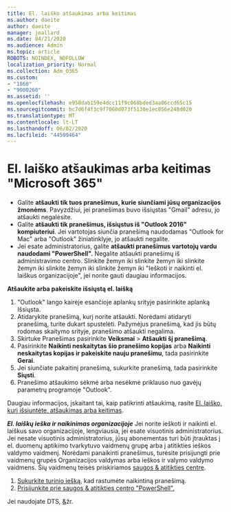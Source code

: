 ```yaml
---
title: El. laiško atšaukimas arba keitimas
ms.author: daeite
author: daeite
manager: joallard
ms.date: 04/21/2020
ms.audience: Admin
ms.topic: article
ROBOTS: NOINDEX, NOFOLLOW
localization_priority: Normal
ms.collection: Adm_O365
ms.custom:
- "1860"
- "9000260"
ms.assetid: ''
ms.openlocfilehash: e958dab159e4dcc11f9c068bded3aa06ccd65c15
ms.sourcegitcommit: bc7d6f4f3c9f7060d073f5130e1ec856e248d020
ms.translationtype: MT
ms.contentlocale: lt-LT
ms.lasthandoff: 06/02/2020
ms.locfileid: "44509464"
---
```

# <a name="recall-or-replace-an-email-message-in-microsoft-365"></a>El. laiško atšaukimas arba keitimas "Microsoft 365"

- Galite **atšaukti tik tuos pranešimus, kurie siunčiami jūsų organizacijos žmonėms**. Pavyzdžiui, jei pranešimas buvo išsiųstas "Gmail" adresu, jo atšaukti negalėsite.
- Galite **atšaukti tik pranešimus, išsiųstus iš "Outlook 2016" kompiuteriui**. Jei vartotojas siunčia pranešimą naudodamas "Outlook for Mac" arba "Outlook" žiniatinklyje, jo atšaukti negalite.
- Jei esate administratorius, galite **atšaukti pranešimus vartotojų vardu naudodami "PowerShell".** Negalite atšaukti pranešimų iš administravimo centro. Slinkite žemyn iki slinkite žemyn iki slinkite žemyn iki slinkite žemyn iki slinkite žemyn iki "Ieškoti ir naikinti el. laiškus organizacijoje", jei norite gauti daugiau informacijos.

**Atšaukite arba pakeiskite išsiųstą el. laišką**

1. "Outlook" lango kairėje esančioje aplankų srityje pasirinkite aplanką Išsiųsta.
2. Atidarykite pranešimą, kurį norite atšaukti. Norėdami atidaryti pranešimą, turite dukart spustelėti. Pažymėjus pranešimą, kad jis būtų rodomas skaitymo srityje, pranešimo atšaukti negalima.
3. Skirtuke Pranešimas pasirinkite **Veiksmai**  >  **Atšaukti šį pranešimą**.
4. Pasirinkite **Naikinti neskaitytas šio pranešimo kopijas** arba **Naikinti neskaitytas kopijas ir pakeiskite nauju pranešimu**, tada pasirinkite **Gerai**.
5. Jei siunčiate pakaitinį pranešimą, sukurkite pranešimą, tada pasirinkite **Siųsti**.
6. Pranešimo atšaukimo sėkmė arba nesėkmė priklauso nuo gavėjų parametrų programoje "Outlook".

Daugiau informacijos, įskaitant tai, kaip patikrinti atšaukimą, rasite [El. laiško, kurį išsiuntėte, atšaukimas arba keitimas](https://support.office.com/article/35027f88-d655-4554-b4f8-6c0729a723a0).

***El. laiškų ieška ir naikinimas organizacijoje*** Jei norite ieškoti ir naikinti el. laiškus savo organizacijoje, lengviausia, jei esate visuotinis administratorius. Jei nesate visuotinis administratorius, jūsų abonementas turi būti įtrauktas į el. duomenų aptikimo tvarkytuvo vaidmenų grupę arba į atitikties ieškos valdymo vaidmenį. Norėdami panaikinti pranešimus, turėsite prisijungti prie vaidmenų grupės Organizacijos valdymas arba ieškos ir valymo valdymo vaidmens. Šių vaidmenų teisės priskiriamos [saugos & atitikties centre](https://protection.office.com/).

1. [Sukurkite turinio iešką,](https://docs.microsoft.com/microsoft-365/compliance/content-search) kad rastumėte naikintiną pranešimą.
2. [Prisijunkite prie saugos & atitikties centro "PowerShell".](https://docs.microsoft.com/powershell/exchange/office-365-scc/connect-to-scc-powershell/connect-to-scc-powershell?view=exchange-ps) 

Jei naudojate DTS, [&](https://docs.microsoft.com/powershell/exchange/office-365-scc/connect-to-scc-powershell/mfa-connect-to-scc-powershell?view=exchange-ps)žr. 
